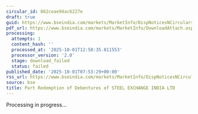 ```yaml
---
circular_id: 862ceae94ac6227e
draft: true
guid: https://www.bseindia.com/markets/MarketInfo/DispNoticesNCirculars.aspx?Noticeid={6986A46B-2844-423B-9BE1-445FF4D4AFF6}&noticeno=20251001-9&dt=10/01/2025&icount=9&totcount=42&flag=0
pdf_url: https://www.bseindia.com/markets/MarketInfo/DownloadAttach.aspx?id=20251001-9&attachedId=
processing:
  attempts: 1
  content_hash: ''
  processed_at: '2025-10-01T12:50:35.811553'
  processor_version: '2.0'
  stage: download_failed
  status: failed
published_date: '2025-10-01T07:53:29+00:00'
rss_url: https://www.bseindia.com/markets/MarketInfo/DispNoticesNCirculars.aspx?Noticeid={6986A46B-2844-423B-9BE1-445FF4D4AFF6}&noticeno=20251001-9&dt=10/01/2025&icount=9&totcount=42&flag=0
source: bse
title: Part Redemption of Debentures of STEEL EXCHANGE INDIA LTD
---
```


Processing in progress...